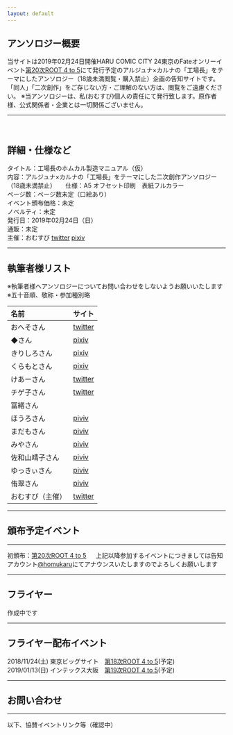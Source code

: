 ```yaml
---
layout: default
---
```


<!---
  不要な行は削除してください。
  見出し足りないと思うので追加してください
-->

## アンソロジー概要
当サイトは2019年02月24日開催HARU COMIC CITY 24東京のFateオンリーイベント[第20次ROOT 4 to 5](https://www.akaboo.jp/neo/event/p2710.html)にて発行予定のアルジュナ×カルナの「工場長」をテーマにしたアンソロジー（18歳未満閲覧・購入禁止）企画の告知サイトです。  
「同人」「二次創作」をご存じない方・ご理解のない方は、閲覧をご遠慮ください。
※当アンソロジーは、私(おむすび)個人の責任にて発行致します。原作者様、公式関係者・企業とは一切関係ございません。

***
　　
## 詳細・仕様など
タイトル：工場長のホムカル製造マニュアル（仮）  
内容：アルジュナ×カルナの「工場長」をテーマにした二次創作アンソロジー（18歳未満禁止）  　
仕様：A5  オフセット印刷　表紙フルカラー  
ページ数：ページ数未定（口絵あり）  
イベント頒布価格：未定  
ノベルティ：未定  
発行日：2019年02月24日（日）	
通販：未定  
主催：おむすび 
[twitter](https://twitter.com/edmonsuki)  [pixiv](https://www.pixiv.net/member.php?id=18037716)

***

## 執筆者様リスト
※執筆者様へアンソロジーについてお問い合わせをしないようお願いいたします 
※五十音順、敬称・参加種別略 
  
|名前|サイト|
|:---|:---|
|おへそさん|[twitter](https://twitter.com/umbilical_000)|
|◆さん|[pixiv](https://www.pixiv.net/member.php?id=20035026)|
|きりしろさん|[pixiv](https://www.pixiv.net/member.php?id=10417814)|
|くらもとさん|[pixiv](https://www.pixiv.net/member.php?id=32618044)|
|けあーさん|[twitter](https://twitter.com/kah_over)|
|チゲ子さん|[twitter](https://twitter.com/chigekoon)|
|冨緒さん|　　|
|ほうろさん|[piviv](https://www.pixiv.net/member.php?id=268361)|
|まだもさん|[piviv](https://www.pixiv.net/member.php?id=1121960)|
|みやさん|[piviv](https://www.pixiv.net/member.php?id=1358149)|
|佐和山靖子さん|[piviv](https://www.pixiv.net/member.php?id=2459937)|
|ゆっきぃさん|[piviv](https://www.pixiv.net/member.php?id=19154811)|
|侑翠さん|[piviv](https://www.pixiv.net/member.php?id=10402711)|
|おむすび（主催）|[twitter](https://twitter.com/edmonsuki)|

  
***

## 頒布予定イベント

***

初頒布：[第20次ROOT 4 to 5](https://www.akaboo.jp/neo/event/p2710.html)  　
上記以降参加するイベントにつきましては告知アカウント[@homukaru](https://twitter.com/homukaru)にてアナウンスいたしますのでよろしくお願いします

***

## フライヤー

作成中です

***

## フライヤー配布イベント

2018/11/24(土) 東京ビッグサイト　[第18次ROOT 4 to 5](https://www.akaboo.jp/neo/event/p2489.html)(予定)    
2019/01/13(日) インテックス大阪　[第19次ROOT 4 to 5](https://www.akaboo.jp/neo/event/p2682.html)(予定)  

***

## お問い合わせ

***

以下、協賛イベントリンク等（確認中）




